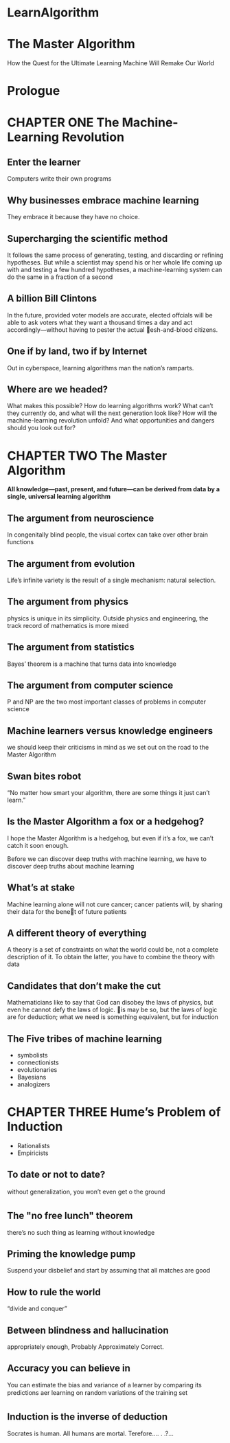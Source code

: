 # LearnAlgorithm

# The Master Algorithm
How the Quest for the Ultimate Learning Machine Will Remake Our World

# Prologue

# CHAPTER ONE The Machine-Learning Revolution

## Enter the learner
Computers write their own programs

## Why businesses embrace machine learning
They embrace it because they have no choice.

## Supercharging the scientific method
It follows the
same process of generating, testing, and discarding or refining hypotheses.
But while a scientist may spend his or her whole life coming up
with and testing a few hundred hypotheses, a machine-learning system
can do the same in a fraction of a second

## A billion Bill Clintons
In the future, provided voter models are accurate, elected offcials will be able to ask voters what they
want a thousand times a day and act accordingly—without having to
pester the actual esh-and-blood citizens.

## One if by land, two if by Internet
Out in cyberspace, learning algorithms man the nation’s ramparts.

## Where are we headed?
What makes this possible? How do learning algorithms work? What
can’t they currently do, and what will the next generation look like?
How will the machine-learning revolution unfold? And what opportunities
and dangers should you look out for?

# CHAPTER TWO The Master Algorithm

**All knowledge—past, present, and future—can be derived from
data by a single, universal learning algorithm**

## The argument from neuroscience
In congenitally blind people, the visual cortex can take over other
brain functions

## The argument from evolution
Life’s infinite variety is the result of a single mechanism: natural selection.

## The argument from physics
physics is unique in its simplicity. Outside physics and
engineering, the track record of mathematics is more mixed

## The argument from statistics
Bayes’ theorem is a machine that turns data into knowledge

## The argument from computer science
P and NP are the two most important classes of problems in computer
science

## Machine learners versus knowledge engineers
we should keep
their criticisms in mind as we set out on the road to the Master Algorithm

## Swan bites robot
“No matter how smart your algorithm, there are some things it just
can’t learn.”

## Is the Master Algorithm a fox or a hedgehog?
I hope the Master Algorithm
is a hedgehog, but even if it’s a fox, we can’t catch it soon enough.

Before we can discover deep truths with machine learning,
we have to discover deep truths about machine learning

## What’s at stake
Machine learning alone will not
cure cancer; cancer patients will, by sharing their data for the benet of
future patients

## A different theory of everything
A theory is a set of constraints on what the
world could be, not a complete description of it. To obtain the latter,
you have to combine the theory with data

## Candidates that don’t make the cut
Mathematicians like to say that God can disobey the
laws of physics, but even he cannot defy the laws of logic. is may be
so, but the laws of logic are for deduction; what we need is something
equivalent, but for induction

## The Five tribes of machine learning
* symbolists
* connectionists
* evolutionaries
* Bayesians
* analogizers

# CHAPTER THREE Hume’s Problem of Induction
* Rationalists
* Empiricists

## To date or not to date?
without generalization, you won’t even get o
the ground

## The "no free lunch" theorem
there’s no such thing as learning without knowledge

## Priming the knowledge pump
Suspend your disbelief and start by assuming that all
matches are good

## How to rule the world
“divide and conquer”

## Between blindness and hallucination
appropriately
enough, Probably Approximately Correct.

## Accuracy you can believe in
You can estimate the bias and variance of a learner by comparing its
predictions aer learning on random variations of the training set

## Induction is the inverse of deduction
Socrates is human.
All humans are mortal.
Terefore.... . .?...

